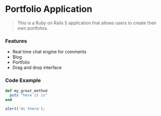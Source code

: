 # Portfolio Application

> This is a Ruby on Rails 5 application that allows users to create their own portfolios.

### Features

+ Real time chat engine for comments
+ Blog
+ Portfolio
+ Drag and drop interface

### Code Example

```ruby
def my_great_method
  puts "here it is"
end
```
```javascript
alert('Hi there');
```
